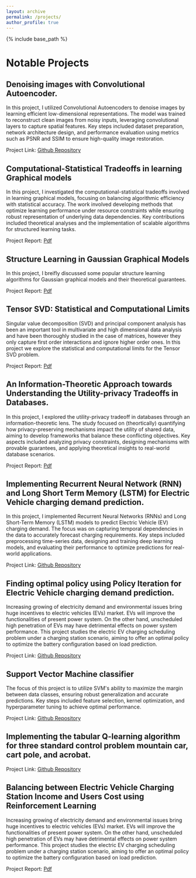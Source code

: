 ```yaml
---
layout: archive
permalink: /projects/
author_profile: true
---
```


{% include base_path %}


Notable Projects 
======

<!-- Convolutional Neural Network for Human Action Recognition with Actitracker Dataset.
------
Brief description required

Project Link: 

Variational Autoencoder for reconstructing MNIST datasets.
------
Brief description required

Project Link: -->

Denoising images with Convolutional Autoencoder.
------
In this project, I utilized Convolutional Autoencoders to denoise images by learning efficient low-dimensional representations. The model was trained to reconstruct clean images from noisy inputs, leveraging convolutional layers to capture spatial features. Key steps included dataset preparation, network architecture design, and performance evaluation using metrics such as PSNR and SSIM to ensure high-quality image restoration.

Project Link: [Github Repository](https://github.com/ZahinAbrar/Denoising-images-with-Convolutional-Autoencoder.)

<!-- Alternationg Direction Method of Multipliers.
------
Brief description required

Project Link: [Github Repository](https://github.com/ZahinAbrar/Alternating-Direction-Method-Of-Multipliers) -->

Computational-Statistical Tradeoffs in learning Graphical models
------

In this project, I investigated the computational-statistical tradeoffs involved in learning graphical models, focusing on balancing algorithmic efficiency with statistical accuracy. The work involved developing methods that optimize learning performance under resource constraints while ensuring robust representation of underlying data dependencies. Key contributions included theoretical analyses and the implementation of scalable algorithms for structured learning tasks.

Project Report: [Pdf](https://ZahinAbrar.github.io/files/SML_Porject__ASU.pdf)

Structure Learning in Gaussian Graphical Models
------
In this project, I breifly discussed some popular structure learning algorithms for Gaussian graphical models and their theoretical guarantees.

Project Report: [Pdf](https://ZahinAbrar.github.io/files/APM_Project__ASU.pdf)

**Tensor SVD: Statistical and Computational Limits**
------

Singular value decomposition (SVD) and principal component analysis has been an important tool in multivariate and high dimensional data analysis and have been thoroughly studied in the case of matrices, however they only capture first order interactions and ignore higher order ones. In this project we explore the statistical and computational limits for the Tensor SVD problem.

Project Report: [Pdf](https://ZahinAbrar.github.io/files/Tensor_SVD.pdf)

An Information-Theoretic Approach towards Understanding the Utility-privacy Tradeoffs in Databases.
------

In this project, I explored the utility-privacy tradeoff in databases through an information-theoretic lens. The study focused on (theortically) quantifying how privacy-preserving mechanisms impact the utility of shared data, aiming to develop frameworks that balance these conflicting objectives. Key aspects included analyzing privacy constraints, designing mechanisms with provable guarantees, and applying theoretical insights to real-world database scenarios.

Project Report: [Pdf](https://ZahinAbrar.github.io/files/Info_Theory__Project.pdf)


Implementing Recurrent Neural Network (RNN) and Long Short Term Memory (LSTM) for Electric Vehicle charging demand prediction.
------
In this project, I implemented Recurrent Neural Networks (RNNs) and Long Short-Term Memory (LSTM) models to predict Electric Vehicle (EV) charging demand. The focus was on capturing temporal dependencies in the data to accurately forecast charging requirements. Key steps included preprocessing time-series data, designing and training deep learning models, and evaluating their performance to optimize predictions for real-world applications.

Project Link:  [Github Repository](https://github.com/ZahinAbrar/RNN-and-LSTM-for-Electric-Vehicle-Charging-Demand-Prediction)

<!-- Classification of MNIST digit using Neural Network.
------
Brief description required

Project Link:  -->

Finding optimal policy using Policy Iteration for Electric Vehicle charging demand prediction.
------
Increasing growing of electricity demand and environmental issues bring huge incentives to electric vehicles (EVs) market. EVs will
improve the functionalities of present power system. On the other hand, unscheduled high penetration of EVs may have detrimental effects on
power system performance. This project studies the electric EV charging scheduling problem under a charging station scenario, aiming
to offer an optimal policy to optimize the battery configuration based on load prediction.

Project Link: [Github Repository](https://github.com/ZahinAbrar/Policy-Iteration-for-Electric-Vehicle-charging-demand-prediction.)

Support Vector Machine classifier
------
<!-- Brief description required -->

The focus of this project is to utilize SVM's ability to maximize the margin between data classes, ensuring robust generalization and accurate predictions. Key steps included feature selection, kernel optimization, and hyperparameter tuning to achieve optimal performance.

Project Link: [Github Repository](https://github.com/ZahinAbrar/SVM-Classifier-with-Newtonian-Gradient-Descent-)

<!-- Implementing Q-learning for Monte-Carlo Blackjack Problem.
------
Brief description required

Project Link:  -->

Implementing the tabular Q-learning algorithm for three standard control problem mountain car, cart pole, and acrobat.
------
<!-- Brief description required -->

Project Link: [Github Repository](https://github.com/ZahinAbrar/Implementing-the-tabular-Q-learning-algorithm-for-three-standard-control-problem-mountain-car-cart-)

Balancing between Electric Vehicle Charging Station Income and Users Cost using Reinforcement Learning
------

Increasing growing of electricity demand and environmental issues bring huge incentives to electric vehicles (EVs) market. EVs will improve the functionalities of present power system. On the other hand, unscheduled high penetration of EVs may have detrimental effects on power system performance. This project studies the electric EV charging scheduling problem under a charging station scenario, aiming to offer an optimal policy to optimize the battery configuration based on load prediction.

Project Report: [Pdf](https://ZahinAbrar.github.io/files/EV__Reinforcement_Learning.pdf)


<!-- My other projects can be found on my 
------ -->
